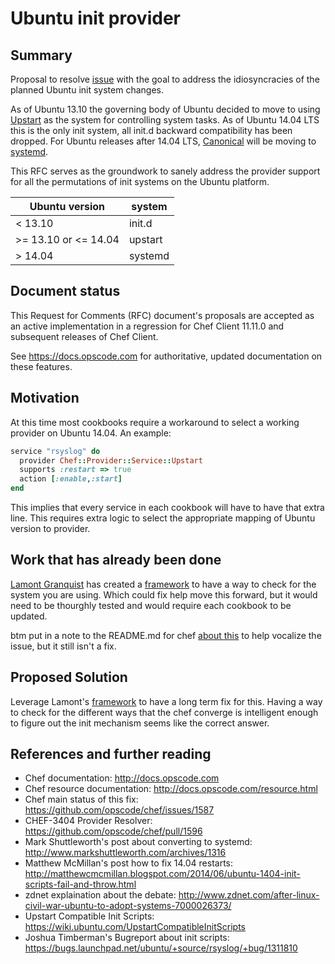 Ubuntu init provider
====================

## Summary

Proposal to resolve [issue](https://github.com/opscode/chef/issues/1587) with the goal to address the idiosyncracies of the planned Ubuntu init system changes.

As of Ubuntu 13.10 the governing body of Ubuntu decided to move to using [Upstart](http://upstart.ubuntu.com/) as
the system for controlling system tasks. As of Ubuntu 14.04 LTS this is the only init system, all init.d backward compatibility has been dropped.
For Ubuntu releases after 14.04 LTS, [Canonical](http://www.markshuttleworth.com/archives/1316) will be moving to [systemd](http://www.freedesktop.org/wiki/Software/systemd/).

This RFC serves as the groundwork to sanely address the provider support for all the permutations of init systems on the Ubuntu platform.

| Ubuntu version       | system  |
| ------------------   | ------  |
| < 13.10              | init.d  |
| >= 13.10 or <= 14.04 | upstart |
| > 14.04              | systemd |

## Document status

This Request for Comments (RFC) document's proposals are accepted as an
active implementation in a regression for Chef Client 11.11.0 and subsequent releases of Chef
Client.

See  <https://docs.opscode.com> for authoritative, updated documentation on these features.

## Motivation

At this time most cookbooks require a workaround to select a working provider on Ubuntu 14.04. An example:

```ruby
service "rsyslog" do
  provider Chef::Provider::Service::Upstart
  supports :restart => true
  action [:enable,:start]
end
```

This implies that every service in each cookbook will have to have that extra line.
This requires extra logic to select the appropriate mapping of Ubuntu version to provider. 

## Work that has already been done

[Lamont Granquist](https://github.com/lamont-granquist) has created a [framework](https://github.com/opscode/chef/pull/1596) to have a way to check for the system you are using.
Which could fix help move this forward, but it would need to be thourghly tested and
would require each cookbook to be updated.

btm put in a note to the README.md for chef [about this](https://github.com/opscode/chef/commit/9e629347d519f3e9370f46efa1d48bec4ac8e152)
to help vocalize the issue, but it still isn't a fix.

## Proposed Solution

Leverage Lamont's [framework](https://github.com/opscode/chef/pull/1596) to have a long term fix for this. Having a way to check for the different ways that the
chef converge is intelligent enough to figure out the init mechanism seems like the correct answer.


## References and further reading

* Chef documentation: <http://docs.opscode.com>
* Chef resource documentation: <http://docs.opscode.com/resource.html>
* Chef main status of this fix: <https://github.com/opscode/chef/issues/1587>
* CHEF-3404 Provider Resolver: <https://github.com/opscode/chef/pull/1596>
* Mark Shuttleworth's post about converting to systemd: <http://www.markshuttleworth.com/archives/1316>
* Matthew McMillan's post how to fix 14.04 restarts: <http://matthewcmcmillan.blogspot.com/2014/06/ubuntu-1404-init-scripts-fail-and-throw.html>
* zdnet explaination about the debate: <http://www.zdnet.com/after-linux-civil-war-ubuntu-to-adopt-systems-7000026373/>
* Upstart Compatible Init Scripts: <https://wiki.ubuntu.com/UpstartCompatibleInitScripts>
* Joshua Timberman's Bugreport about init scripts: <https://bugs.launchpad.net/ubuntu/+source/rsyslog/+bug/1311810>
